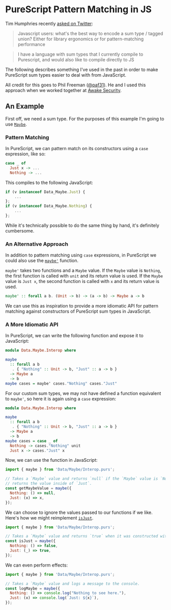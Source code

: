 # PureScript Pattern Matching in JS

Tim Humphries recently [asked on Twitter](https://twitter.com/thumphriees/status/925526349393027072):

> Javascript users: what's the best way to encode a sum type / tagged union? Either for library ergonomics or for pattern-matching performance

> I have a language with sum types that I currently compile to Purescript, and would also like to compile directly to JS

The following describes something I've used in the past in order to make PureScript sum types easier to deal with from JavaScript.

All credit for this goes to Phil Freeman ([@paf31](https://github.com/paf31)). He and I used this approach when we worked together at [Awake Security](https://awakesecurity.com/).

## An Example

First off, we need a sum type. For the purposes of this example I'm going to use [`Maybe`](https://pursuit.purescript.org/packages/purescript-maybe/3.0.0/docs/Data.Maybe#t:Maybe).


### Pattern Matching

In PureScript, we can pattern match on its constructors using a `case` expression, like so:

```purescript
case _ of
  Just x -> ...
  Nothing -> ...
```

This compiles to the following JavaScript:

```javascript
if (v instanceof Data_Maybe.Just) {
    ...
};
if (v instanceof Data_Maybe.Nothing) {
    ...
};
```

While it's technically possible to do the same thing by hand, it's definitely cumbersome.


### An Alternative Approach

In addition to pattern matching using `case` expressions, in PureScript we could also use the [`maybe'`](https://pursuit.purescript.org/packages/purescript-maybe/3.0.0/docs/Data.Maybe#v:maybe') function.

`maybe'` takes two functions and a `Maybe` value. If the `Maybe` value is `Nothing`, the first function is called with `unit` and its return value is used. If the `Maybe` value is `Just x`, the second function is called with `x` and its return value is used.

```purescript
maybe' :: forall a b. (Unit -> b) -> (a -> b) -> Maybe a -> b
```

We can use this as inspiration to provide a more idiomatic API for pattern matching against constructors of PureScript sum types in JavaScript.


### A More Idiomatic API

In PureScript, we can write the following function and expose it to JavaScript:

```purescript
module Data.Maybe.Interop where

maybe
  :: forall a b
   . { "Nothing" :: Unit -> b, "Just" :: a -> b }
  -> Maybe a
  -> b
maybe cases = maybe' cases."Nothing" cases."Just"
```

For our custom sum types, we may not have defined a function equivalent to `maybe'`, so here it is again using a `case` expression:

```purescript
module Data.Maybe.Interop where

maybe
  :: forall a b
   . { "Nothing" :: Unit -> b, "Just" :: a -> b }
  -> Maybe a
  -> b
maybe cases = case _ of
  Nothing -> cases."Nothing" unit
  Just x -> cases."Just" x
```

Now, we can use the function in JavaScript:

```javascript
import { maybe } from 'Data/Maybe/Interop.purs';

// Takes a `Maybe` value and returns `null` if the `Maybe` value is `Nothing`, or
// returns the value inside of `Just`.
const getMaybeValue = maybe({
  Nothing: () => null,
  Just: (x) => x,
});
```

We can choose to ignore the values passed to our functions if we like. Here's how we might reimplement [`isJust`](https://pursuit.purescript.org/packages/purescript-maybe/3.0.0/docs/Data.Maybe#v:isJust).

```javascript
import { maybe } from 'Data/Maybe/Interop.purs';

// Takes a `Maybe` value and returns `true` when it was constructed with `Just`.
const isJust = maybe({
  Nothing: () => false,
  Just: (_) => true,
});
```

We can even perform effects:

```javascript
import { maybe } from 'Data/Maybe/Interop.purs';

// Takes a `Maybe` value and logs a message to the console.
const logMaybe = maybe({
  Nothing: () => console.log("Nothing to see here."),
  Just: (x) => console.log(`Just: ${x}`),
});
```
